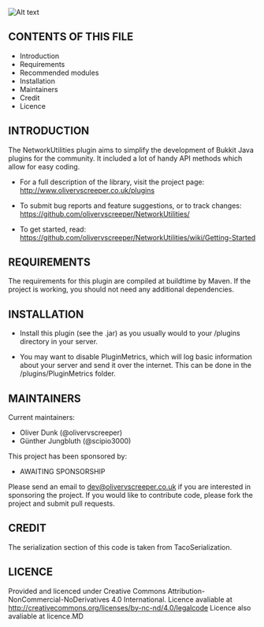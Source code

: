 ![Alt text](https://api.travis-ci.org/olivervscreeper/NetworkUtilities.svg?branch=master "Build Status")

CONTENTS OF THIS FILE
---------------------

* Introduction
* Requirements
* Recommended modules
* Installation
* Maintainers
* Credit
* Licence

INTRODUCTION
------------
The NetworkUtilities plugin aims to simplify the development of Bukkit
Java plugins for the community. It included a lot of handy API
methods which allow for easy coding.

* For a full description of the library, visit the project page:
http://www.olivervscreeper.co.uk/plugins

* To submit bug reports and feature suggestions, or to track changes:
https://github.com/olivervscreeper/NetworkUtilities/

* To get started, read:
https://github.com/olivervscreeper/NetworkUtilities/wiki/Getting-Started

REQUIREMENTS
------------
The requirements for this plugin are compiled at buildtime by Maven.
If the project is working, you should not need any additional
dependencies.

INSTALLATION
------------
* Install this plugin (see the .jar) as you usually would to your
/plugins directory in your server.

* You may want to disable PluginMetrics, which will log basic
information about your server and send it over the internet.
This can be done in the /plugins/PluginMetrics folder.

MAINTAINERS
-----------
Current maintainers:
* Oliver Dunk (@olivervscreeper)
* Günther Jungbluth (@scipio3000)

This project has been sponsored by:
* AWAITING SPONSORSHIP

Please send an email to dev@olivervscreeper.co.uk if you are interested
in sponsoring the project. If you would like to contribute code, please
fork the project and submit pull requests.

CREDIT
-----------
The serialization section of this code is taken from TacoSerialization.


LICENCE
-------
Provided and licenced under Creative Commons Attribution-NonCommercial-NoDerivatives 4.0 International.
Licence avaliable at http://creativecommons.org/licenses/by-nc-nd/4.0/legalcode
Licence also avaliable at licence.MD
